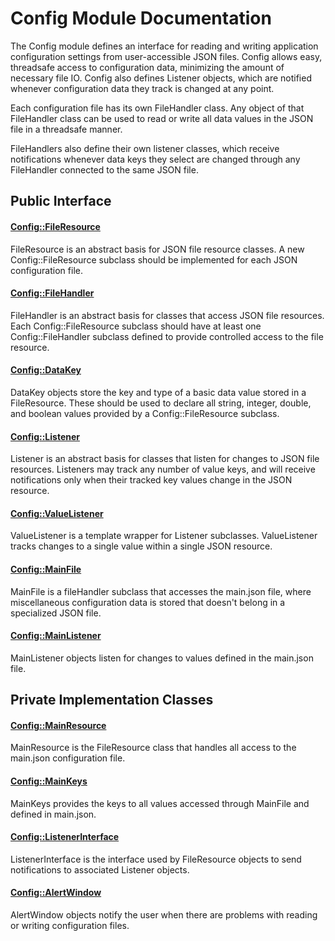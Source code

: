 # Config Module Documentation

The Config module defines an interface for reading and writing application configuration settings from user-accessible JSON files. Config allows easy, threadsafe access to configuration data, minimizing the amount of necessary file IO. Config also defines Listener objects, which are notified whenever configuration data they track is changed at any point.

Each configuration file has its own FileHandler class. Any object of that FileHandler class can be used to read or write all data values in the JSON file in a threadsafe manner.

FileHandlers also define their own listener classes, which receive notifications whenever data keys they select are changed through any FileHandler connected to the same JSON file.

## Public Interface

#### [Config\::FileResource](../../Source/Files/Config/Config_FileResource.h)
FileResource is an abstract basis for JSON file resource classes. A new Config\::FileResource subclass should be implemented for each JSON configuration file.

#### [Config\::FileHandler](../../Source/Files/Config/Config_FileHandler.h)
FileHandler is an abstract basis for classes that access JSON file resources. Each Config\::FileResource subclass should have at least one Config\::FileHandler subclass defined to provide controlled access to the file resource.

#### [Config\::DataKey](../../Source/Files/Config/Config_DataKey.h)
DataKey objects store the key and type of a basic data value stored in a FileResource. These should be used to declare all string, integer, double, and boolean values provided by a Config\::FileResource subclass.

#### [Config\::Listener](../../Source/Files/Config/Config_Listener.h)
Listener is an abstract basis for classes that listen for changes to JSON file resources. Listeners may track any number of value keys, and will receive notifications only when their tracked key values change in the JSON resource.

#### [Config\::ValueListener](../../Source/Files/Config/Config_ValueListener.h)
ValueListener is a template wrapper for Listener subclasses. ValueListener tracks changes to a single value within a single JSON resource.

#### [Config\::MainFile](../../Source/Files/Config/Config_MainFile.h)
MainFile is a fileHandler subclass that accesses the main.json file, where miscellaneous configuration data is stored that doesn't belong in a specialized JSON file.

#### [Config\::MainListener](../../Source/Files/Config/Config_MainListener.h)
MainListener objects listen for changes to values defined in the main.json file.

## Private Implementation Classes

#### [Config\::MainResource](../../Source/Files/Config/Implementation/Config_MainResource.h)
MainResource is the FileResource class that handles all access to the main.json configuration file.

#### [Config\::MainKeys](../../Source/Files/Config/Config_MainKeys.h)
MainKeys provides the keys to all values accessed through MainFile and defined in main.json. 

#### [Config\::ListenerInterface](../../Source/Files/Config/Implementation/Config_ListenerInterface.h)
ListenerInterface is the interface used by FileResource objects to send notifications to associated Listener objects.

#### [Config\::AlertWindow](../../Source/Files/Config/Implementation/Config_AlertWindow.h)
AlertWindow objects notify the user when there are problems with reading or writing configuration files.
